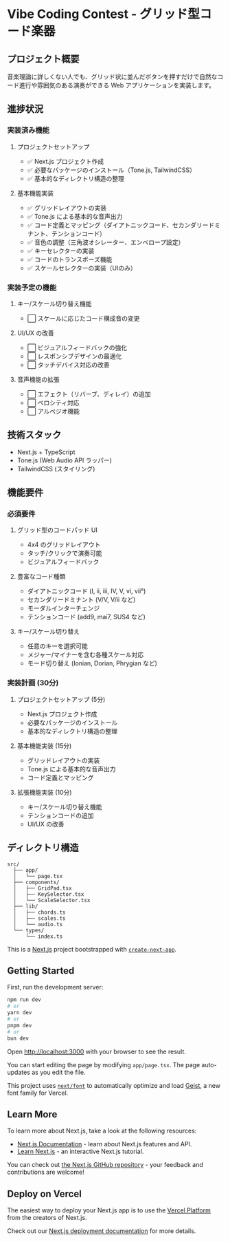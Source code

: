 # Vibe Coding Contest - グリッド型コード楽器

## プロジェクト概要
音楽理論に詳しくない人でも、グリッド状に並んだボタンを押すだけで自然なコード進行や雰囲気のある演奏ができる Web アプリケーションを実装します。

## 進捗状況

### 実装済み機能
1. プロジェクトセットアップ
   - ✅ Next.js プロジェクト作成
   - ✅ 必要なパッケージのインストール（Tone.js, TailwindCSS）
   - ✅ 基本的なディレクトリ構造の整理

2. 基本機能実装
   - ✅ グリッドレイアウトの実装
   - ✅ Tone.js による基本的な音声出力
   - ✅ コード定義とマッピング（ダイアトニックコード、セカンダリードミナント、テンションコード）
   - ✅ 音色の調整（三角波オシレーター、エンベロープ設定）
   - ✅ キーセレクターの実装
   - ✅ コードのトランスポーズ機能
   - ✅ スケールセレクターの実装（UIのみ）

### 実装予定の機能
1. キー/スケール切り替え機能
   - ⬜️ スケールに応じたコード構成音の変更

2. UI/UX の改善
   - ⬜️ ビジュアルフィードバックの強化
   - ⬜️ レスポンシブデザインの最適化
   - ⬜️ タッチデバイス対応の改善

3. 音声機能の拡張
   - ⬜️ エフェクト（リバーブ、ディレイ）の追加
   - ⬜️ ベロシティ対応
   - ⬜️ アルペジオ機能

## 技術スタック
- Next.js + TypeScript
- Tone.js (Web Audio API ラッパー)
- TailwindCSS (スタイリング)

## 機能要件

### 必須要件
1. グリッド型のコードパッド UI
   - 4x4 のグリッドレイアウト
   - タッチ/クリックで演奏可能
   - ビジュアルフィードバック

2. 豊富なコード種類
   - ダイアトニックコード (I, ii, iii, IV, V, vi, vii°)
   - セカンダリードミナント (V/V, V/ii など)
   - モーダルインターチェンジ
   - テンションコード (add9, mai7, SUS4 など)

3. キー/スケール切り替え
   - 任意のキーを選択可能
   - メジャー/マイナーを含む各種スケール対応
   - モード切り替え (Ionian, Dorian, Phrygian など)

### 実装計画 (30分)

1. プロジェクトセットアップ (5分)
   - Next.js プロジェクト作成
   - 必要なパッケージのインストール
   - 基本的なディレクトリ構造の整理

2. 基本機能実装 (15分)
   - グリッドレイアウトの実装
   - Tone.js による基本的な音声出力
   - コード定義とマッピング

3. 拡張機能実装 (10分)
   - キー/スケール切り替え機能
   - テンションコードの追加
   - UI/UX の改善

## ディレクトリ構造
```
src/
  ├── app/
  │   └── page.tsx
  ├── components/
  │   ├── GridPad.tsx
  │   ├── KeySelector.tsx
  │   └── ScaleSelector.tsx
  ├── lib/
  │   ├── chords.ts
  │   ├── scales.ts
  │   └── audio.ts
  └── types/
      └── index.ts
```

This is a [Next.js](https://nextjs.org) project bootstrapped with [`create-next-app`](https://nextjs.org/docs/app/api-reference/cli/create-next-app).

## Getting Started

First, run the development server:

```bash
npm run dev
# or
yarn dev
# or
pnpm dev
# or
bun dev
```

Open [http://localhost:3000](http://localhost:3000) with your browser to see the result.

You can start editing the page by modifying `app/page.tsx`. The page auto-updates as you edit the file.

This project uses [`next/font`](https://nextjs.org/docs/app/building-your-application/optimizing/fonts) to automatically optimize and load [Geist](https://vercel.com/font), a new font family for Vercel.

## Learn More

To learn more about Next.js, take a look at the following resources:

- [Next.js Documentation](https://nextjs.org/docs) - learn about Next.js features and API.
- [Learn Next.js](https://nextjs.org/learn) - an interactive Next.js tutorial.

You can check out [the Next.js GitHub repository](https://github.com/vercel/next.js) - your feedback and contributions are welcome!

## Deploy on Vercel

The easiest way to deploy your Next.js app is to use the [Vercel Platform](https://vercel.com/new?utm_medium=default-template&filter=next.js&utm_source=create-next-app&utm_campaign=create-next-app-readme) from the creators of Next.js.

Check out our [Next.js deployment documentation](https://nextjs.org/docs/app/building-your-application/deploying) for more details.
